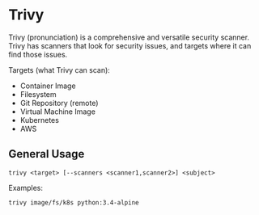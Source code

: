 # Trivy

Trivy (pronunciation) is a comprehensive and versatile security scanner. Trivy has scanners that look for security issues, and targets where it can find those issues.

Targets (what Trivy can scan):

- Container Image
- Filesystem
- Git Repository (remote)
- Virtual Machine Image
- Kubernetes
- AWS

## General Usage

`trivy <target> [--scanners <scanner1,scanner2>] <subject>`

Examples:

`trivy image/fs/k8s python:3.4-alpine`
